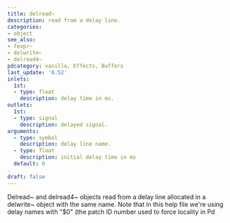 ```yaml
---
title: delread~
description: read from a delay line.
categories:
- object
see_also:
- fexpr~
- delwrite~
- delread4~
pdcategory: vanilla, Effects, Buffers
last_update: '0.52'
inlets:
  1st:
  - type: float
    description: delay time in ms.
outlets:
  1st:
  - type: signal
    description: delayed signal.
arguments:
  - type: symbol
    description: delay line name.
  - type: float
    description: initial delay time in ms 
  default: 0
. 
draft: false
---
```

Delread~ and delread4~ objects read from a delay line allocated in a delwrite~ object with the same name. Note that in this help file we're using delay names with "$0" (the patch ID number used to force locality in Pd
